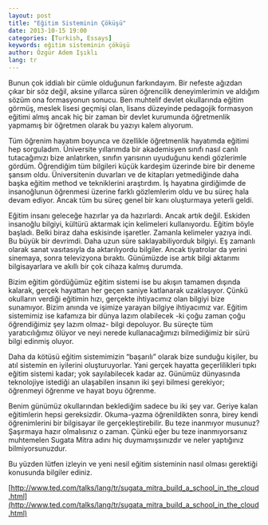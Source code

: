 ```yaml
---
layout: post
title: "Eğitim Sisteminin Çöküşü"
date: 2013-10-15 19:00
categories: [Turkish, Essays]
keywords: eğitim sisteminin çöküşü
author: Özgür Adem Işıklı
lang: tr
---
```


Bunun çok iddialı bir cümle olduğunun farkındayım. Bir nefeste ağızdan çıkar bir söz değil, aksine yıllarca süren öğrencilik deneyimlerimin ve aldığım sözüm ona formasyonun sonucu. Ben muhtelif devlet okullarında eğitim görmüş, meslek lisesi geçmişi olan, lisans düzeyinde pedagojik formasyon eğitimi almış ancak hiç bir zaman bir devlet kurumunda öğretmenlik yapmamış bir öğretmen olarak bu yazıyı kalem alıyorum.

Tüm öğrenim hayatım boyunca ve özellikle öğretmenlik hayatımda eğitimi hep sorguladım. Üniversite yıllarımda bir akademisyen sınıfı nasıl canlı tutacağımızı bize anlatırken, sınıfın yarısının uyuduğunu kendi gözlerimle gördüm. Öğrendiğim tüm bilgileri küçük kardeşim üzerinde bire bir deneme şansım oldu. Üniversitenin duvarları ve de kitapları yetmediğinde daha başka eğitim method ve tekniklerini araştırdım. İş hayatına girdiğimde de insanoğlunun öğrenmesi üzerine farklı gözlemlerim oldu ve bu süreç hala devam ediyor. Ancak tüm bu süreç genel bir kanı oluşturmaya yeterli geldi.

Eğitim insanı geleceğe hazırlar ya da hazırlardı. Ancak artık değil. Eskiden insanoğlu bilgiyi, kültürü aktarmak için kelimeleri kullanıyordu. Eğitim böyle başladı. Belki biraz daha eskisinde işaretler. Zamanla kelimeler yazıya indi. Bu büyük bir devrimdi. Daha uzun süre saklayabiliyorduk bilgiyi. Eş zamanlı olarak sanat vasıtasıyla da aktarılıyordu bilgiler. Ancak tiyatrolar da yerini sinemaya, sonra televizyona bıraktı. Günümüzde ise artık bilgi aktarımı bilgisayarlara ve akıllı bir çok cihaza kalmış durumda.

Bizim eğitim gördüğümüz eğitim sistemi ise bu akışın tamamen dışında kalarak, gerçek hayattan her geçen saniye katlanarak uzaklaşıyor. Çünkü okulların verdiği eğitimin hızı, gerçekte ihtiyacımız olan bilgiyi bize sunamıyor. Bizim anında ve işimize yarayan bilgiye ihtiyacımız var. Eğitim sistemimiz ise kafamıza bir dünya lazım olabilecek -ki çoğu zaman çoğu öğrendiğimiz şey lazım olmaz- bilgi depoluyor. Bu süreçte tüm yaratıcılığımız ölüyor ve neyi nerede kullanacağımızı bilmediğimiz bir sürü bilgi edinmiş oluyor.

Daha da kötüsü eğitim sistemimizin “başarılı” olarak bize sunduğu kişiler, bu atıl sistemin en iyilerini oluşturuyorlar. Yani gerçek hayatta geçerlilikleri tıpkı eğitim sistemi kadar; yok sayılabilecek kadar az. Günümüz dünyasında teknolojiye istediği an ulaşabilen insanın iki şeyi bilmesi gerekiyor; öğrenmeyi öğrenme ve hayat boyu öğrenme.

Benim günümüz okullarından beklediğim sadece bu iki şey var. Geriye kalan eğitimlerin hepsi gereksizdir. Okuma-yazma öğrenildikten sonra, birey kendi öğrenimlerini bir bilgisayar ile gerçekleştirebilir. Bu teze inanmıyor musunuz? Şaşırmaya hazır olmalısınız o zaman. Çünkü eğer bu teze inanmıyorsanız muhtemelen Sugata Mitra adını hiç duymamışsınızdır ve neler yaptığınız bilmiyorsunuzdur.

Bu yüzden lütfen izleyin ve yeni nesil eğitim sisteminin nasıl olması gerektiği konusunda bilgiler ediniz.

[http://www.ted.com/talks/lang/tr/sugata_mitra_build_a_school_in_the_cloud.html](http://www.ted.com/talks/lang/tr/sugata_mitra_build_a_school_in_the_cloud.html)
